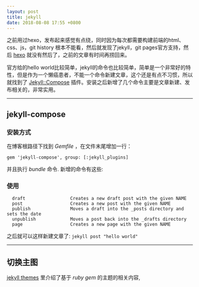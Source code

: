 ```yaml
---
layout: post
title: jekyll
date: 2018-08-08 17:55 +0800
---
```


之前用过hexo，发布起来感觉有点绕，同时因为每次都需要构建前端的html、css、js，git history 根本不能看，然后就发现了jekyll，git pages官方支持，然后 [hexo](https://hexo.io/) 就没有然后了，之前的文章有时间再捞回来。

官方给的hello world比较简单，jekyll的命令也比较简单，简单是一个非常好的特性，但是作为一个懒癌患者，不能一个命令新建文章，这个还是有点不习惯，所以就找到了 [Jekyll::Compose](https://github.com/jekyll/jekyll-compose) 插件。安装之后新增了几个命令主要是文章新建、发布相关的，非常实用。

---

## jekyll-compose

### 安装方式
在博客根路径下找到 *Gemfile* ，在文件末尾增加一行：

```
gem 'jekyll-compose', group: [:jekyll_plugins]
```
并且执行 *bundle* 命令. 新增的命令有这些:

### 使用
```
  draft                 Creates a new draft post with the given NAME
  post                  Creates a new post with the given NAME
  publish               Moves a draft into the _posts directory and sets the date
  unpublish             Moves a post back into the _drafts directory
  page                  Creates a new page with the given NAME
```
之后就可以这样新建文章了: ```jekyll post "hello world"```

---

## 切换主图

[jekyll themes](https://jekyllrb.com/docs/themes/) 里介绍了基于 *ruby gem* 的主题的相关内容, 